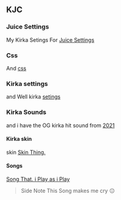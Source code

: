 ## KJC 
### Juice Settings
My Kirka Setings For [Juice Settings](https://ttvpoopooumgood.github.io/Settings/Juice)
### Css
And [css](https://ttvpoopooumgood.github.io/Settings/css/Halloween/Halloween-CSS-ContestV5.css)
### Kirka settings
and Well kirka [setings](https://ttvpoopooumgood.github.io/Settings/Kirka)
### Kirka Sounds
and i have the OG kirka hit sound from [2021](https://drive.google.com/file/d/1jBrC1vpaYjgHQmU4gTTz5kcbGvXEmPIk/view)
<TEXTUCANTSEE>
<AND-IF-U-CAN-SEE-THIS-YOU-GCH>
#### Kirka skin 
skin [Skin Thing.](https://raw.githubusercontent.com/TTVPoopooumgood/Settings/refs/heads/main/Kirka/avatar.png)
#### Songs
[Song That. i Play as i Play](https://m.soundcloud.com/xxhenrymaishonxx/this-is-home-1-hour)
> Side Note This Song makes me cry 😐
